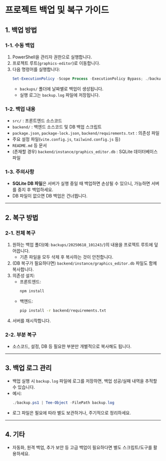 # 프로젝트 백업 및 복구 가이드

## 1. 백업 방법

### 1-1. 수동 백업
1. PowerShell을 관리자 권한으로 실행합니다.
2. 프로젝트 루트(`graphics-editor`)로 이동합니다.
3. 다음 명령어를 실행합니다:
   ```powershell
   Set-ExecutionPolicy -Scope Process -ExecutionPolicy Bypass; ./backup.ps1 | Tee-Object -FilePath backup.log
   ```
   - `backups/` 폴더에 날짜별로 백업이 생성됩니다.
   - 실행 로그는 `backup.log` 파일에 저장됩니다.

### 1-2. 백업 내용
- `src/` : 프론트엔드 소스코드
- `backend/` : 백엔드 소스코드 및 DB 백업 스크립트
- `package.json`, `package-lock.json`, `backend/requirements.txt` : 의존성 파일
- 주요 설정 파일(`vite.config.js`, `tailwind.config.js` 등)
- `README.md` 등 문서
- (존재할 경우) `backend/instance/graphics_editor.db` : SQLite 데이터베이스 파일

### 1-3. 주의사항
- **SQLite DB 파일**은 서버가 실행 중일 때 백업하면 손상될 수 있으니, 가능하면 서버를 중지 후 백업하세요.
- DB 파일이 없으면 DB 백업은 건너뜁니다.

---

## 2. 복구 방법

### 2-1. 전체 복구
1. 원하는 백업 폴더(예: `backups/20250618_101243/`)의 내용을 프로젝트 루트에 덮어씁니다.
   - 기존 파일을 모두 삭제 후 복사하는 것이 안전합니다.
2. (DB 복구가 필요하다면) `backend/instance/graphics_editor.db` 파일도 함께 복사합니다.
3. 의존성 설치:
   - 프론트엔드:
     ```bash
     npm install
     ```
   - 백엔드:
     ```bash
     pip install -r backend/requirements.txt
     ```
4. 서버를 재시작합니다.

### 2-2. 부분 복구
- 소스코드, 설정, DB 등 필요한 부분만 개별적으로 복사해도 됩니다.

---

## 3. 백업 로그 관리
- 백업 실행 시 `backup.log` 파일에 로그를 저장하면, 백업 성공/실패 내역을 추적할 수 있습니다.
- 예시:
  ```powershell
  ./backup.ps1 | Tee-Object -FilePath backup.log
  ```
- 로그 파일은 필요에 따라 별도 보관하거나, 주기적으로 정리하세요.

---

## 4. 기타
- 자동화, 원격 백업, 추가 보안 등 고급 백업이 필요하다면 별도 스크립트/도구를 활용하세요. 